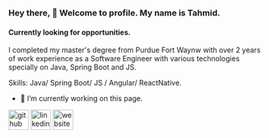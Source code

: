 <!--
**alam-tahmid/alam-tahmid** is a ✨ _special_ ✨ repository because its `README.md` (this file) appears on your GitHub profile.

Here are some ideas to get you started:

- 🔭 I’m currently working on ...
- 🌱 I’m currently learning ...
- 👯 I’m looking to collaborate on ...
- 🤔 I’m looking for help with ...
- 💬 Ask me about ...
- 📫 How to reach me: ...
- 😄 Pronouns: ...
- ⚡ Fun fact: ...
-->

### Hey there, 👋 Welcome to profile. My name is Tahmid.
#### Currently looking for opportunities.

I completed my master's degree from Purdue Fort Waynw with over 2 years of work experience as a Software Engineer with various technologies specially on Java, Spring Boot and JS. 

Skills: Java/ Spring Boot/ JS / Angular/ ReactNative.

- 🔭 I’m currently working on this page. 


[<img src='https://cdn.jsdelivr.net/npm/simple-icons@3.0.1/icons/github.svg' alt='github' height='40'>](https://github.com/alam-tahmid)  [<img src='https://cdn.jsdelivr.net/npm/simple-icons@3.0.1/icons/linkedin.svg' alt='linkedin' height='40'>](https://www.linkedin.com/in/alam-tahmid/)  [<img src='https://cdn.jsdelivr.net/npm/simple-icons@3.0.1/icons/icloud.svg' alt='website' height='40'>](https://alam-tahmid.github.io/)  


